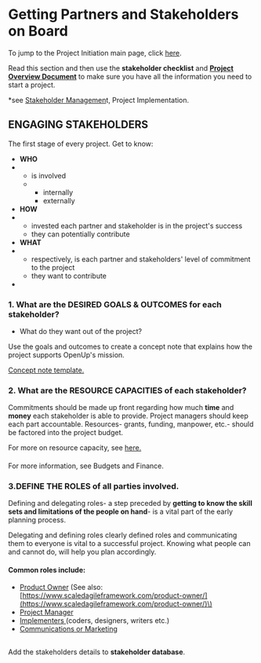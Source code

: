 # Getting Partners and Stakeholders on Board

To jump to the Project Initiation main page, click [here](./). 

Read this section and then use the **stakeholder checklist** and [**Project Overview Document**](https://docs.google.com/document/d/1xDjx5-Wfqbsi8WnyaOrEQd-r98a_p27Jjp6WQ4nj_zc/edit) to make sure you have all the information you need to start a project.

\*see [Stakeholder Managemen](../project-planning/stakeholder-management.md)t, Project Implementation.

## ENGAGING STAKEHOLDERS

The first stage of every project. Get to know: 

* **WHO** 
* * is involved
  * * internally
    * externally
* **HOW** 
* * invested each partner and stakeholder is in the project's success
  * they can potentially contribute
* **WHAT** 
* * respectively, is each partner and stakeholders' level of commitment to the project
  * they want to contribute
* 
### 1. What are the DESIRED GOALS & OUTCOMES for each stakeholder?

* What do they want out of the project? 

Use the goals and outcomes to create a concept note that explains how the project supports OpenUp's mission. 

[Concept note template.](https://docs.google.com/document/d/1K-mBZlabZYBi_LApktb7eYpmR1NCo7M8oroDechZfA8/edit) 

### 2. What are the RESOURCE CAPACITIES of each stakeholder?

Commitments should be made up front regarding how much **time** and **money** each stakeholder is able to provide. Project managers should keep each part accountable. Resources- grants, funding, manpower, etc.- should be factored into the project budget. 

For more on resource capacity, see [here.](defining-project-parameters-and-limitations.md) 

#### 

For more information, see Budgets and Finance. 

### 3.DEFINE THE ROLES of all parties involved. 

Defining and delegating roles- a step preceded by **getting to know the skill sets and limitations of the people on hand**- is a vital part of the early planning process. 

Delegating and defining roles clearly defined roles and communicating them to everyone is vital to a successful project. Knowing what people can and cannot do, will help you plan accordingly.

#### Common roles include:

* [Product Owner](../project-planning/common-roles.md#product-owner) \(See also: [https://www.scaledagileframework.com/product-owner/](https://www.scaledagileframework.com/product-owner/)\)
* [Project Manager](../project-planning/common-roles.md#project-manager)
* [Implementers ](../project-planning/common-roles.md#lead-developer)\(coders, designers, writers etc.\)
* [Communications or Marketing](../project-planning/common-roles.md#communications-and-marketing-lead)

### 

#### 

### 

## 

Add the stakeholders details to **stakeholder database**.

